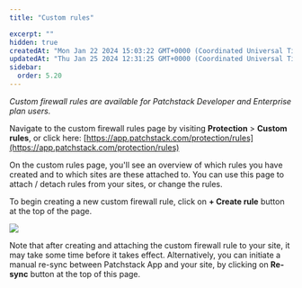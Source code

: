 ```yaml
---
title: "Custom rules"

excerpt: ""
hidden: true
createdAt: "Mon Jan 22 2024 15:03:22 GMT+0000 (Coordinated Universal Time)"
updatedAt: "Thu Jan 25 2024 12:31:25 GMT+0000 (Coordinated Universal Time)"
sidebar:
  order: 5.20
---
```

_Custom firewall rules are available for Patchstack Developer and Enterprise plan users._  

Navigate to the custom firewall rules page by visiting **Protection** > **Custom rules**, or click here:
[https://app.patchstack.com/protection/rules](https://app.patchstack.com/protection/rules)

On the custom rules page, you'll see an overview of which rules you have created and to which sites are these attached to. You can use this page to attach / detach rules from your sites, or change the rules.

To begin creating a new custom firewall rule, click on **+ Create rule** button at the top of the page.

![](@images/patchstack-custom-rules.png)


Note that after creating and attaching the custom firewall rule to your site, it may take some time before it takes effect. Alternatively, you can initiate a manual re-sync between Patchstack App and your site, by clicking on **Re-sync** button at the top of this page.
